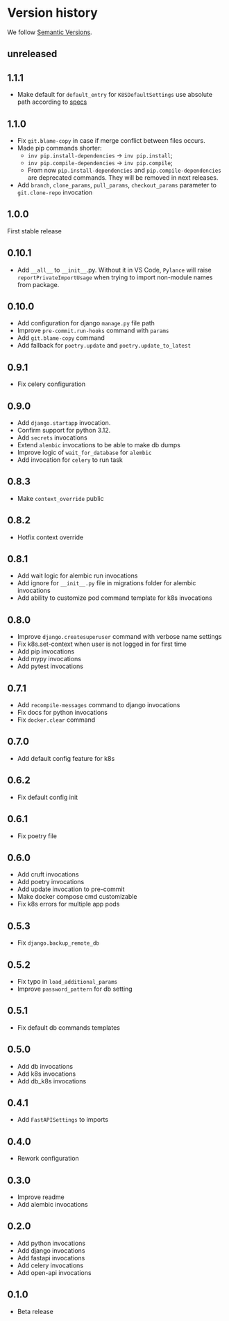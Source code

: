 # Version history

We follow [Semantic Versions](https://semver.org/).

## unreleased

## 1.1.1

- Make default for `default_entry` for `K8SDefaultSettings` use absolute path
according to [specs](https://github.com/buildpacks/spec/blob/main/platform.md#launch)

## 1.1.0

- Fix `git.blame-copy` in case if merge conflict between files occurs.
- Made pip commands shorter:
  - `inv pip.install-dependencies` -> `inv pip.install`;
  - `inv pip.compile-dependencies` -> `inv pip.compile`;
  - From now `pip.install-dependencies` and  `pip.compile-dependencies` are
    deprecated commands. They will be removed in next releases.
- Add `branch`, `clone_params`, `pull_params`, `checkout_params` parameter to `git.clone-repo` invocation

## 1.0.0

First stable release

## 0.10.1

- Add `__all__` to `__init__`.py.
Without it in VS Code, `Pylance` will raise `reportPrivateImportUsage` when trying to import non-module names from package.

## 0.10.0

- Add configuration for django `manage.py` file path
- Improve `pre-commit.run-hooks` command with `params`
- Add `git.blame-copy` command
- Add fallback for `poetry.update` and `poetry.update_to_latest`

## 0.9.1

- Fix celery configuration

## 0.9.0

- Add `django.startapp` invocation.
- Confirm support for python 3.12.
- Add `secrets` invocations
- Extend `alembic` invocations to be able to make db dumps
- Improve logic of `wait_for_database` for `alembic`
- Add invocation for `celery` to run task

## 0.8.3

- Make `context_override` public

## 0.8.2

- Hotfix context override

## 0.8.1

- Add wait logic for alembic run invocations
- Add ignore for `__init__.py` file in migrations folder for alembic invocations
- Add ability to customize pod command template for k8s invocations

## 0.8.0

- Improve `django.createsuperuser` command with verbose name settings
- Fix k8s.set-context when user is not logged in for first time
- Add pip invocations
- Add mypy invocations
- Add pytest invocations

## 0.7.1

- Add `recompile-messages` command to django invocations
- Fix docs for python invocations
- Fix `docker.clear` command

## 0.7.0

- Add default config feature for k8s

## 0.6.2

- Fix default config init

## 0.6.1

- Fix poetry file

## 0.6.0

- Add cruft invocations
- Add poetry invocations
- Add update invocation to pre-commit
- Make docker compose cmd customizable
- Fix k8s errors for multiple app pods

## 0.5.3

- Fix `django.backup_remote_db`

## 0.5.2

- Fix typo in `load_additional_params`
- Improve `password_pattern` for db setting

## 0.5.1

- Fix default db commands templates

## 0.5.0

- Add db invocations
- Add k8s invocations
- Add db_k8s invocations

## 0.4.1

- Add `FastAPISettings` to imports

## 0.4.0

- Rework configuration

## 0.3.0

- Improve readme
- Add alembic invocations

## 0.2.0

- Add python invocations
- Add django invocations
- Add fastapi invocations
- Add celery invocations
- Add open-api invocations

## 0.1.0

- Beta release
